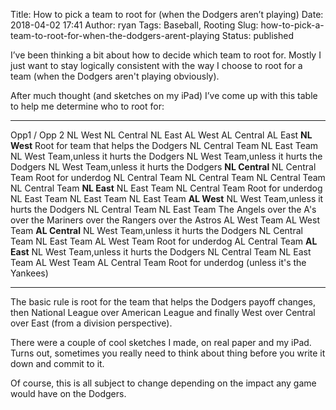 Title: How to pick a team to root for (when the Dodgers aren’t playing)
Date: 2018-04-02 17:41
Author: ryan
Tags: Baseball, Rooting
Slug: how-to-pick-a-team-to-root-for-when-the-dodgers-arent-playing
Status: published

I’ve been thinking a bit about how to decide which team to root for. Mostly I just want to stay logically consistent with the way I choose to root for a team (when the Dodgers aren't playing obviously).

After much thought (and sketches on my iPad) I’ve come up with this table to help me determine who to root for:

  ---------------- ------------------------------------------ ------------------- ------------------- ---------------------------------------------------------------------------- ------------------------------------------ ---------------------------------------------
  Opp1 / Opp 2     NL West                                    NL Central          NL East             AL West                                                                      AL Central                                 AL East
  **NL West**      Root for team that helps the Dodgers       NL Central Team     NL East Team        NL West Team,unless it hurts the Dodgers                                     NL West Team,unless it hurts the Dodgers   NL West Team,unless it hurts the Dodgers
  **NL Central**   NL Central Team                            Root for underdog   NL Central Team     NL Central Team                                                              NL Central Team                            NL Central Team
  **NL East**      NL East Team                               NL Central Team     Root for underdog   NL East Team                                                                 NL East Team                               NL East Team
  **AL West**      NL West Team,unless it hurts the Dodgers   NL Central Team     NL East Team        The Angels over the A's over the Mariners over the Rangers over the Astros   AL West Team                               AL West Team
  **AL Central**   NL West Team,unless it hurts the Dodgers   NL Central Team     NL East Team        AL West Team                                                                 Root for underdog                          AL Central Team
  **AL East**      NL West Team,unless it hurts the Dodgers   NL Central Team     NL East Team        AL West Team                                                                 AL Central Team                            Root for underdog (unless it's the Yankees)
  ---------------- ------------------------------------------ ------------------- ------------------- ---------------------------------------------------------------------------- ------------------------------------------ ---------------------------------------------

The basic rule is root for the team that helps the Dodgers payoff changes, then National League over American League and finally West over Central over East (from a division perspective).

There were a couple of cool sketches I made, on real paper and my iPad. Turns out, sometimes you really need to think about thing before you write it down and commit to it.

Of course, this is all subject to change depending on the impact any game would have on the Dodgers.
